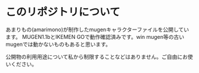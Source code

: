 # このリポジトリについて

あまりもの(amarimono)が制作したmugenキャラクターファイルを公開しています。
MUGEN1.1bとIKEMEN GOで動作確認済みです。win mugen等の古いmugenでは動かないものもあると思います。

公開物の利用用途について私から制限することなどはありません。ご自由にお使いください。
